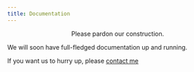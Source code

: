 ```yaml
---
title: Documentation
---
```


<p align="center">
Please pardon our construction. 
</p>

We will soon have full-fledged documentation up and running. 

If you want us to hurry up, please [contact me](http://www.mindthemath.com/contact)

